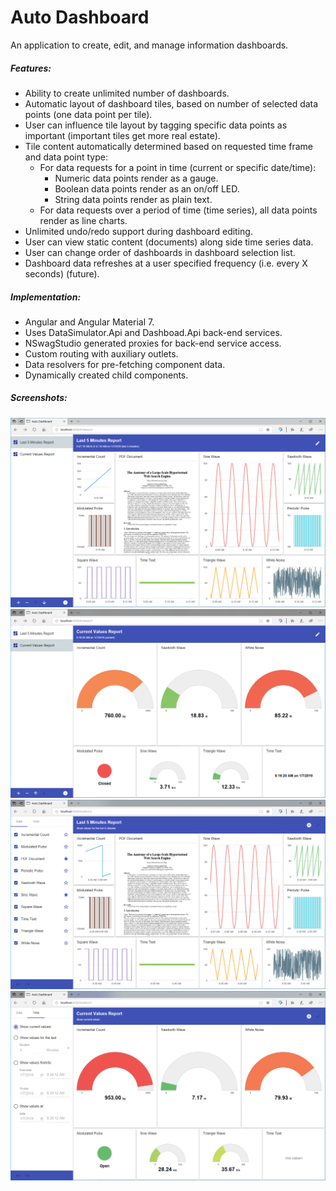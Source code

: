 # Auto Dashboard

An application to create, edit, and manage information dashboards.

##### Features:

- Ability to create unlimited number of dashboards.
- Automatic layout of dashboard tiles, based on number of selected data points (one data point per tile).
- User can influence tile layout by tagging specific data points as important (important tiles get more real estate).
- Tile content automatically determined based on requested time frame and data point type:
  - For data requests for a point in time (current or specific date/time):
    - Numeric data points render as a gauge.
    - Boolean data points render as an on/off LED.
    - String data points render as plain text.
  - For data requests over a period of time (time series), all data points render as line charts.
- Unlimited undo/redo support during dashboard editing.
- User can view static content (documents) along side time series data.
- User can change order of dashboards in dashboard selection list.
- Dashboard data refreshes at a user specified frequency (i.e. every X seconds) (future).

##### Implementation:

- Angular and Angular Material 7.
- Uses DataSimulator.Api and Dashboad.Api back-end services.
- NSwagStudio generated proxies for back-end service access.
- Custom routing with auxiliary outlets.
- Data resolvers for pre-fetching component data.
- Dynamically created child components.

##### Screenshots:

![Screenshot](./screenshots/last5minutesreport.png)
![Screenshot](./screenshots/currentvaluesreport.png)
![Screenshot](./screenshots/editordatasettings.png)
![Screenshot](./screenshots/editortimesettings.png)
